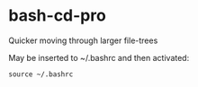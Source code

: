 # bash-cd-pro
Quicker moving through larger file-trees

May be inserted to ~/.bashrc and then activated:

```source ~/.bashrc```
